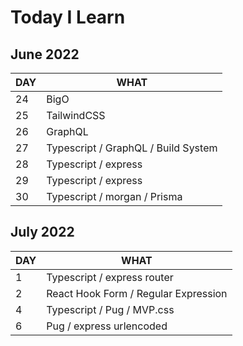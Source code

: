 # Today I Learn

## June 2022

| DAY | WHAT                                |
| --- | ----------------------------------- |
| 24  | BigO                                |
| 25  | TailwindCSS                         |
| 26  | GraphQL                             |
| 27  | Typescript / GraphQL / Build System |
| 28  | Typescript / express                |
| 29  | Typescript / express                |
| 30  | Typescript / morgan / Prisma        |

## July 2022

| DAY | WHAT                                 |
| --- | ------------------------------------ |
| 1   | Typescript / express router          |
| 2   | React Hook Form / Regular Expression |
| 4   | Typescript / Pug / MVP.css           |
| 6   | Pug / express urlencoded             |
